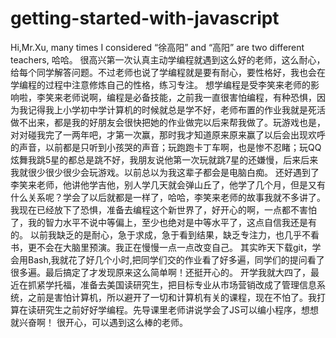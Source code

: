 # getting-started-with-javascript
Hi,Mr.Xu, many times I considered “徐高阳” and “高阳” are two different teachers, 哈哈。
很高兴第一次认真主动学编程就遇到这么好的老师，这么耐心，给每个同学解答问题。不过老师也说了学编程就是要有耐心，要性格好，我也会在学编程的过程中注意修炼自己的性格，练习专注。
想学编程是受李笑来老师的影响啦，李笑来老师说啊，编程是必备技能，之前我一直很害怕编程，有种恐惧，因为我记得我上小学初中学计算机的时候就总是学不好，老师布置的作业我就是死活做不出来，都是我的好朋友会很快把她的作业做完以后来帮我做了。玩游戏也是，对对碰我完了一两年吧，才第一次赢，那时我才知道原来原来赢了以后会出现欢呼的声音，以前都是只听到小孩哭的声音；玩跑跑卡丁车啊，也是惨不忍睹；玩QQ炫舞我跳5星的都总是跳不好，我朋友说他第一次玩就跳7星的还嫌慢，后来后来我就很少很少很少会玩游戏。以前总以为我这辈子都会是电脑白痴。
还好遇到了李笑来老师，他讲他学吉他，别人学几天就会弹山丘了，他学了几个月，但是又有什么关系呢？学会了以后就都是一样了，哈哈，李笑来老师的故事我就不多讲了。
我现在已经放下了恐惧，准备去编程这个新世界了，好开心的啊，一点都不害怕了，我的智力水平不说中等偏上，至少也绝对是中等水平了，这点自信我还是有的。
以前我缺乏的是耐心，急于求成，急于看到结果，缺乏专注力，也几乎不看书，更不会在大脑里预演。我正在慢慢一点一点改变自己。
其实昨天下载git，学会用Bash,我就花了好几个小时,把同学们交的作业看了好多遍，同学们的提问看了很多遍。最后搞定了才发现原来这么简单啊！还挺开心的。
开学我就大四了，最近在抓紧学托福，准备去美国读研究生，把目标专业从市场营销改成了管理信息系统，之前是害怕计算机，所以避开了一切和计算机有关的课程，现在不怕了。我打算在读研究生之前好好学编程。先导课里老师讲说学会了JS可以编小程序，想想就兴奋啊！
很开心，可以遇到这么棒的老师。
